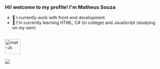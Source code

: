 ### Hi! welcome to my profile! I'm Matheus Souza

- 🔭 I currently work with front-end development
- 🌱 I'm currently learning HTML, C# (in college) and JavaScript (studying on my own)
##

<div>
  <img align="center" alt="mat-Js" height="50" width="50" src="https://cdn.jsdelivr.net/gh/devicons/devicon/icons/javascript/javascript-original.svg" />
</div>
<br>
<a href="https://www.linkedin.com/in/ti-matheus-souza/" target="_blank"><img src="https://img.shields.io/badge/LinkedIn-0077B5?style=for-the-badge&logo=linkedin&logoColor=white" target="_blank"></a>
